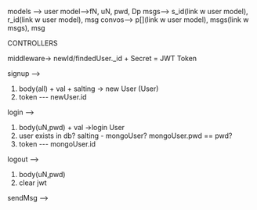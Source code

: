 models --> 
user model-->fN, uN, pwd, Dp
msgs--> s_id(link w user model), r_id(link w user model), msg
convos--> p[](link w user model), msgs(link w msgs), msg

CONTROLLERS

middleware->
newId/findedUser._id + Secret = JWT Token


signup --> 
1) body(all) + val + salting -> new User (User)
2) token --- newUser.id 

login --> 
1) body(uN,pwd) + val ->login User
2) user exists in db? 
    salting - mongoUser? mongoUser.pwd == pwd?
3) token --- mongoUser.id 

logout --> 
1) body(uN,pwd) 
2) clear jwt 

sendMsg -->
